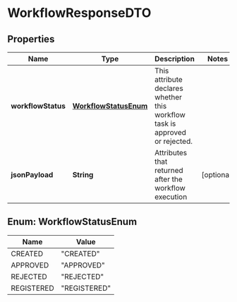 

# WorkflowResponseDTO

## Properties

Name | Type | Description | Notes
------------ | ------------- | ------------- | -------------
**workflowStatus** | [**WorkflowStatusEnum**](#WorkflowStatusEnum) | This attribute declares whether this workflow task is approved or rejected.  | 
**jsonPayload** | **String** | Attributes that returned after the workflow execution  |  [optional]



## Enum: WorkflowStatusEnum

Name | Value
---- | -----
CREATED | &quot;CREATED&quot;
APPROVED | &quot;APPROVED&quot;
REJECTED | &quot;REJECTED&quot;
REGISTERED | &quot;REGISTERED&quot;



